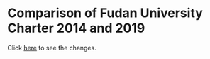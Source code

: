 # Comparison of Fudan University Charter 2014 and 2019

Click [here](https://github.com/DeSociologue/Comparison-of-Fudan-University-Charter-2014-and-2019/commit/ebdbf423bd7d33557810c74f65efb1bb465764cd?diff=split) to see the changes.
